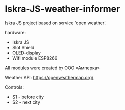 # Iskra-JS-weather-informer
Iskra JS project based on service 'open weather'. 

hardware:
- Iskra JS
- Slot Shield
- OLED-display
- Wifi module ESP8266

All modules were created by ООО «Амперка»

Weather API:
https://openweathermap.org/

Controls: 
- S1 - before city
- S2 - next city
